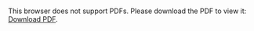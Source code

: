 <object data="christ-in-song/CIS1908pdfs/242.pdf" type="application/pdf" width="100%" height="1024px">
    <embed src="christ-in-song/CIS1908pdfs/242.pdf">
        <p>This browser does not support PDFs. Please download the PDF to view it: <a href="christ-in-song/CIS1908pdfs/242.pdf">Download PDF</a>.</p>
    </embed>
</object>
